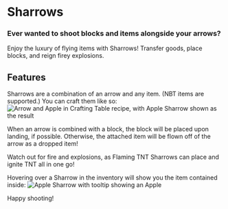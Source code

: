 # Sharrows

### Ever wanted to shoot blocks and items alongside your arrows?
Enjoy the luxury of flying items with Sharrows!
Transfer goods, place blocks, and reign firey explosions.

## Features
Sharrows are a combination of an arrow and any item.
(NBT items are supported.)
You can craft them like so:
![Arrow and Apple in Crafting Table recipe, with Apple Sharrow shown as the result](https://i.imgur.com/lKYZ7uU.png)

When an arrow is combined with a block, the block will be placed upon landing, if possible.
Otherwise, the attached item will be flown off of the arrow as a dropped item!

Watch out for fire and explosions, as Flaming TNT Sharrows can place and ignite TNT all in one go!

Hovering over a Sharrow in the inventory will show you the item contained inside:
![Apple Sharrow with tooltip showing an Apple](https://i.imgur.com/EWruXAv.png)

Happy shooting!